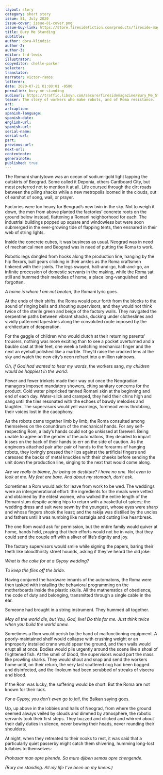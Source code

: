 ```yaml
---
layout: story
category: short story
issue: 81, July 2020
issue-cover: issue-81-cover.png
issue-buy-link: https://store.firesidefiction.com/products/fireside-magazine-issue-81-july-2020
title: Bury Me Standing
subtitle:
author: dora-klindzic
author-2:
author-3:
editor: l-d-lewis
illustrator:
copyeditor: chelle-parker
selector:
translator:
narrator: victor-ramos
letterer:
date: 2020-07-21 01:00:01 -0500
permalink: bury-me-standing
audiourl: https://traffic.libsyn.com/secure/firesidemagazine/Bury_Me_Standing.mp3
teaser: The story of workers who make robots, and of Roma resistance.
art:
artcaption:
spanish-language:
spanish-date:
english-url:
spanish-url:
serial-name:
serial-url:
part:
previous-url:
next-url:
contentnote:
generalnote:
published: true
---
```

The Romani shantytown was an ocean of sodium-gold light lapping the outskirts of Beograd. Some called it Deponia, others Cardboard City, but most preferred not to mention it at all. Life coursed through the dirt roads between the piling shacks while a new metropolis loomed in the clouds, out of earshot of song, wail, or prayer.

Factories were too heavy for Beograd’s new twin in the sky. Not to weigh it down, the men from above planted the factories’ concrete roots on the ground below instead, flattening a Romani neighborhood for each. The industrial buildings popped up square and windowless but were soon submerged in the ever-growing tide of flapping tents, then ensnared in their web of string lights.

Inside the concrete cubes, it was business as usual. Neograd was in need of mechanical men and Beograd was in need of putting the Roma to work.

Robotic legs dangled from hooks along the production line, hanging by the hip flexors, ball gears clicking in their ankles as the Roma craftsmen tinkered with their joints. The legs swayed, halt-and-go, halt-and-go, an infinite procession of domestic servants in the making, while the Roma sat still and hummed their melodies of home, a place long-vanquished and forgotten.

_A home is where I am not beaten,_ the Romani lyric goes.

At the ends of their shifts, the Roma would pour forth from the blocks to the sound of ringing bells and shouting supervisors, and they would not think twice of the sterile green and beige of the factory walls. They navigated the serpentine paths between vibrant shacks, ducking under clotheslines and vividly patterned tapestries along the convoluted route imposed by the architecture of desperation.

For the gaggle of children who would clutch at their returning parents’ trousers, nothing was more exciting than to see a pocket overturned and a bauble cast at their feet, one week a twitching mechanical finger and the next an eyeball polished like a marble. They’d raise the cracked lens at the sky and watch the new city’s neon refract into a million rainbows.

_Oh, if God had wanted to hear my words_, the workers sang, _my children would be happiest in the world_.

Fewer and fewer trinkets made their way out once the Neogradian managers imposed mandatory showers, citing sanitary concerns for the product. Cold water pinpricked tanned Romani skin at the beginning and end of each day. Water-slick and cramped, they held their chins high and sang until the tiles resonated with the echoes of bawdy melodies and laughter. The supervisors would yell warnings, forehead veins throbbing, their voices lost in the cacophony.

As the robots came together limb by limb, the Roma consulted among themselves on the conundrum of the mechanical hands. For any self-respecting Rom, a lady’s hands could not go unkissed at farewell. Being unable to agree on the gender of the automatons, they decided to impart kisses on the back of their hands to err on the side of caution. As the engineers attached pair after pair of hands to the forearms of hanging robots, they lovingly pressed their lips against the artificial fingers and caressed the backs of metal knuckles with their cheeks before sending the unit down the production line, singing to the next that would come along.

_Are we really to blame, for being so destitute? I have no one. Not even to look at me. My feet are bare. And about my stomach, don’t ask._

Sometimes a Rom would ask for leave from work to be wed. The weddings were an intergenerational effort: the ingredients for the meals were vetted and obtained by the eldest women, who walked the entire length of the Romani slum despite aching hips to return with a basketful of spices; the wedding dress and suit were sewn by the youngest, whose eyes were sharp and whose fingers shook the least; and the rakija was distilled by the uncles and fathers until it was numbing like nostalgia and cutting like heartbreak.

The one Rom would ask for permission, but the entire family would quiver at home, hands held, praying that their efforts would not be in vain, that they could send the couple off with a sliver of life’s dignity and joy.

The factory supervisors would smile while signing the papers, baring their teeth like bloodthirsty street hounds, asking if they’ve heard the old joke:

_What is the cake for at a Gypsy wedding?_

_To keep the flies off the bride._

Having conjured the hardware innards of the automatons, the Roma were then tasked with installing the behavioral programming on the motherboards inside the plastic skulls. All the mathematics of obedience, the code of duty and belonging, transmitted through a single cable in the ear.

Someone had brought in a string instrument. They hummed all together.

_May all the world die, but You, God, live! Do this for me. Just think twice when you build the world anew._

Sometimes a Rom would perish by the hand of malfunctioning equipment. A poorly-maintained shelf would collapse with crushing weight or an improperly installed crane would spear the ground, and then wails would erupt all at once. Bodies would pile urgently around the scene like a shoal of frightened fish. At the smell of blood, the supervisors would part the mass like prowling sharks. They would shout and snap and send the workers home until, on their return, the very last scattered cog had been bagged and disinfected, and the linoleum had been scrubbed of streaks of viscera and blood.

If the Rom was lucky, the suffering would be short. But the Roma are not known for their luck.

_For a Gypsy, you don’t even go to jail_, the Balkan saying goes.

Up, up above in the lobbies and halls of Neograd, from where the ground seemed always veiled by clouds and dimmed by atmosphere, the robotic servants took their first steps. They buzzed and clicked and whirred about their daily duties in silence, never bowing their heads, never rounding their shoulders.

At night, when they retreated to their nooks to rest, it was said that a particularly quiet passerby might catch them shivering, humming long-lost lullabies to themselves:

_Prohasar man opre pirende. Sa muro djiben semas opre chengende._

_(Bury me standing. All my life I’ve been on my knees.)_

